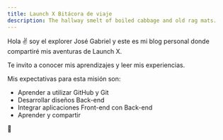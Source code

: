 ```yaml
---
title: Launch X Bitácora de viaje
description: The hallway smelt of boiled cabbage and old rag mats.
---
```


Hola ✌️  soy el explorer José Gabriel y este es mi blog personal donde compartiré mis aventuras de Launch X.

Te invito a conocer mis aprendizajes y leer mis experiencias.

Mis expectativas para esta misión son:

- Aprender a utilizar GitHub y Git
- Desarrollar diseños Back-end
- Integrar aplicaciones Front-end con Back-end
- Aprender y compartir

🚀
